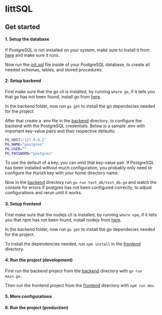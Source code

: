 # littSQL

## Get started

#### 1. Setup the database

If PostgreSQL is not installed on your system, make sure to install it from [here](https://www.postgresql.org/download/) and make sure it runs.

Now run the [init.sql](./database/init.sql) file inside of your PostgreSQL database, to create all needed schemas, tables, and stored procedures.

#### 2. Setup backend

First make sure that the go cli is installed, by running `where go`, if it tells you that go has not been found, install go from [here](https://go.dev/dl/).

In the backend folder, now run `go get` to install the go dependecies needed for the project.

After that create a .env file in the [backend](./backend/) directory, to configure the backend with the PostgreSQL credentials. Below is a sample .env with important key-value pairs and their respective defaults:

```bash
PG_HOST="127.0.0.1"
PG_NAME="postgres"
PG_USER=""
PG_PASSWORD="postgres"
```

To use the default of a key, you can omit that key-value pair. If PostgreSQL has been installed without much configuration, you probably only need to configure the `PGUSER` key with your home directory name.

Now in the [backend](./backend/) directory run `go run test_db/test_db.go` and watch the console for errors if postgres has not been configured correctly, to adjust configurations and rerun until it works.

#### 3. Setup frontend

First make sure that the nodejs cli is installed, by running `where npm`, if it tells you that npm has not been found, install nodejs from [here](https://nodejs.org/en/download/).

In the backend folder, now run `go get` to install the go dependecies needed for the project.

To install the dependencies needed, run `npm install` in the [frontend](./frontend/) directory.

#### 4. Run the project (development)

First run the backend project from the [backend](./backend/) directory with `go run main.go`.

Then run the frontend project from the [frontend](./frontend/) directory with `npm run dev`.

#### 5. More configurations

#### 6. Run the project (production)
